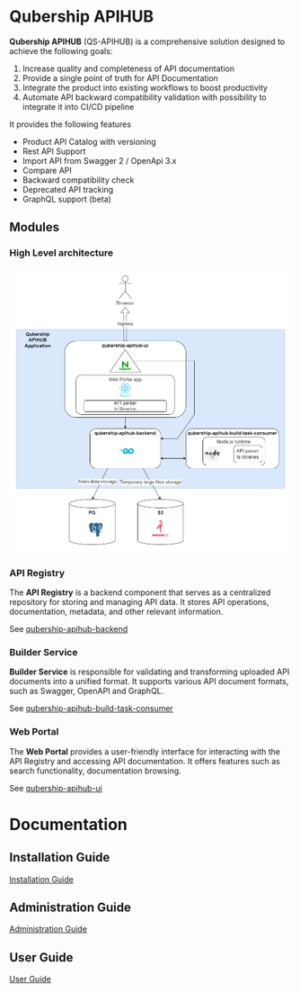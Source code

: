 # Qubership APIHUB

**Qubership APIHUB** (QS-APIHUB) is a comprehensive solution designed to achieve the following goals:

1. Increase quality and completeness of API documentation
1. Provide a single point of truth for API Documentation
1. Integrate the product into existing workflows to boost productivity
1. Automate API backward compatibility validation with possibility to integrate it into CI/CD pipeline

It provides the following features

- Product API Catalog with versioning
- Rest API Support
- Import API from Swagger 2 / OpenApi 3.x
- Compare API
- Backward compatibility check
- Deprecated API tracking
- GraphQL support (beta)

## Modules

### High Level architecture

![](./docs/images/arch.png)

### API Registry 

The **API Registry** is a backend component that serves as a centralized repository for storing and managing API data. It stores API operations, documentation, metadata, and other relevant information.

See [qubership-apihub-backend](https://github.com/Netcracker/qubership-apihub-backend)

### Builder Service

**Builder Service** is responsible for validating and transforming uploaded API documents into a unified format. It supports various API document formats, such as Swagger, OpenAPI and GraphQL.

See [qubership-apihub-build-task-consumer](https://github.com/Netcracker/qubership-apihub-build-task-consumer)

### Web Portal

The **Web Portal** provides a user-friendly interface for interacting with the API Registry and accessing API documentation. It offers features such as search functionality, documentation browsing.

See [qubership-apihub-ui](https://github.com/Netcracker/qubership-apihub-ui)

# Documentation

## Installation Guide

[Installation Guide](./docs/installation-guide.md)

## Administration Guide

[Administration Guide](./docs/admin-guide.md)

## User Guide

[User Guide](./docs/user-guide.md)
